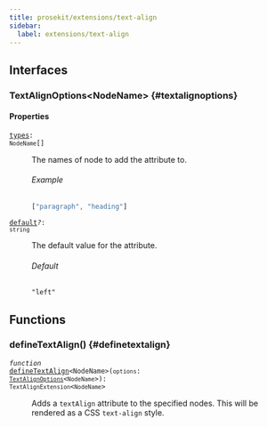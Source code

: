 ```yaml
---
title: prosekit/extensions/text-align
sidebar:
  label: extensions/text-align
---
```


## Interfaces

### TextAlignOptions\<NodeName\> {#textalignoptions}

#### Properties

<dl>

<dt>

<code data-typedoc-code><a id="types" href="#types">types</a>: `NodeName`[]</code>

</dt>

<dd>

The names of node to add the attribute to.

###### Example

```ts
["paragraph", "heading"]
```

</dd>

</dl>

<dl>

<dt>

<code data-typedoc-code><a id="default" href="#default">default</a><i>?</i>: `string`</code>

</dt>

<dd>

The default value for the attribute.

###### Default

`"left"`

</dd>

</dl>

## Functions

### defineTextAlign() {#definetextalign}

<dl>

<dt>

<code data-typedoc-code><i>function</i> <a id="definetextalign" href="#definetextalign">defineTextAlign</a>\<NodeName\>(`options`: [`TextAlignOptions`](#textalignoptions)\<`NodeName`\>): `TextAlignExtension`\<`NodeName`\></code>

</dt>

<dd>

Adds a `textAlign` attribute to the specified nodes. This will be rendered as
a CSS `text-align` style.

</dd>

</dl>
